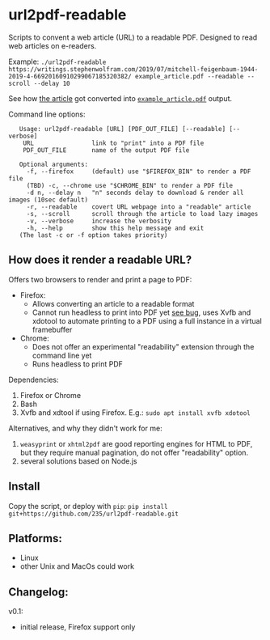 # url2pdf-readable 
Scripts to convent a web article (URL) to a readable PDF. Designed to read web articles on e-readers.

Example:
`./url2pdf-readable https://writings.stephenwolfram.com/2019/07/mitchell-feigenbaum-1944-2019-4-66920160910299067185320382/ example_article.pdf --readable --scroll --delay 10`

See how [the article](https://writings.stephenwolfram.com/2019/07/mitchell-feigenbaum-1944-2019-4-66920160910299067185320382/) got converted into [`example_article.pdf`](https://github.com/235/url2pdf-readable/blob/main/example_article.pdf) output.

Command line options:
```
   Usage: url2pdf-readable [URL] [PDF_OUT_FILE] [--readable] [--verbose]
    URL                link to "print" into a PDF file
    PDF_OUT_FILE       name of the output PDF file

   Optional arguments:
     -f, --firefox     (default) use "$FIREFOX_BIN" to render a PDF file
     (TBD) -c, --chrome use "$CHROME_BIN" to render a PDF file
     -d n, --delay n   "n" seconds delay to download & render all images (10sec default)
     -r, --readable    covert URL webpage into a "readable" article
     -s, --scroll      scroll through the article to load lazy images
     -v, --verbose     increase the verbosity
     -h, --help        show this help message and exit
   (The last -c or -f option takes priority)
```

## How does it render a readable URL?

Offers two browsers to render and print a page to PDF:
  - Firefox:
    - Allows converting an article to a readable format
    - Cannot run headless to print into PDF yet [see bug](https://bugzilla.mozilla.org/show_bug.cgi?id=1407238), uses Xvfb and xdotool to automate printing to a PDF using a full instance in a virtual framebuffer
  - Chrome:
    - Does not offer an experimental "readability" extension through the command line yet
    - Runs headless to print PDF

Dependencies:
  1. Firefox or Chrome
  2. Bash
  3. Xvfb and xdtool if using Firefox. E.g.: `sudo apt install xvfb xdotool`

Alternatives, and why they didn't work for me:
  1. `weasyprint` or `xhtml2pdf` are good reporting engines for HTML to PDF, but they require manual pagination, do not offer "readability" option.
  2. several solutions based on Node.js

## Install

Copy the script, or deploy with `pip`:
  ```pip install git+https://github.com/235/url2pdf-readable.git```

## Platforms:
 - Linux
 - other Unix and MacOs could work

## Changelog:
v0.1:
 - initial release, Firefox support only
